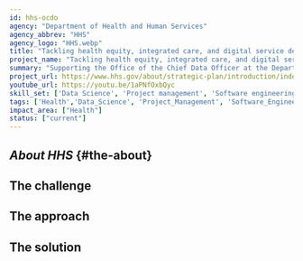 ```yaml
---
id: hhs-ocdo
agency: "Department of Health and Human Services"
agency_abbrev: "HHS"
agency_logo: "HHS.webp"
title: "Tackling health equity, integrated care, and digital service delivery with data"
project_name: "Tackling health equity, integrated care, and digital service delivery with data"
summary: "Supporting the Office of the Chief Data Officer at the Department of Health and Human Services in using data science & analytics best practices to address complex issues."
project_url: https://www.hhs.gov/about/strategic-plan/introduction/index.html
youtube_url: https://youtu.be/1aPNfOxbQyc
skill_set: ['Data Science', 'Project management', 'Software engineering']
tags: ['Health','Data_Science', 'Project_Management', 'Software_Engineering']
impact_area: ["Health"]
status: ["current"]
---
```


## *About HHS* {#the-about}

## The challenge

## The approach

## The solution 

